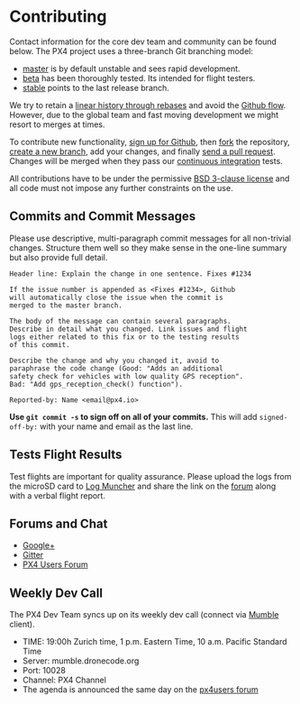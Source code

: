 # Contributing

Contact information for the core dev team and community can be found below. The PX4 project uses a three-branch Git branching model:

  * [master](https://github.com/px4/firmware/tree/master) is by default unstable and sees rapid development.
  * [beta](https://github.com/px4/firmware/tree/beta) has been thoroughly tested. Its intended for flight testers.
  * [stable](https://github.com/px4/firmware/tree/stable) points to the last release branch.

We try to retain a [linear history through rebases](https://www.atlassian.com/git/tutorials/rewriting-history) and avoid the [Github flow](https://guides.github.com/introduction/flow/). However, due to the global team and fast moving development we might resort to merges at times.

To contribute new functionality, [sign up for Github](https://help.github.com/articles/signing-up-for-a-new-github-account/), then [fork](https://help.github.com/articles/fork-a-repo/) the repository, [create a new branch](https://help.github.com/articles/creating-and-deleting-branches-within-your-repository/), add your changes, and finally [send a pull request](https://help.github.com/articles/using-pull-requests/). Changes will be merged when they pass our [continuous integration](https://en.wikipedia.org/wiki/Continuous_integration) tests.

All contributions have to be under the permissive [BSD 3-clause license](https://opensource.org/licenses/BSD-3-Clause) and all code must not impose any further constraints on the use.

## Commits and Commit Messages

Please use descriptive, multi-paragraph commit messages for all non-trivial changes. Structure them well so they make sense in the one-line summary but also provide full detail.

```
Header line: Explain the change in one sentence. Fixes #1234

If the issue number is appended as <Fixes #1234>, Github
will automatically close the issue when the commit is
merged to the master branch.

The body of the message can contain several paragraphs.
Describe in detail what you changed. Link issues and flight
logs either related to this fix or to the testing results
of this commit.

Describe the change and why you changed it, avoid to
paraphrase the code change (Good: "Adds an additional
safety check for vehicles with low quality GPS reception".
Bad: "Add gps_reception_check() function").

Reported-by: Name <email@px4.io>
```

**Use ```git commit -s``` to sign off on all of your commits.** This will add ```signed-off-by:``` with your name and email as the last line.

## Tests Flight Results

Test flights are important for quality assurance. Please upload the logs from the microSD card to [Log Muncher](http://logs.uaventure.com) and share the link on the [forum](http://groups.google.com/group/px4users) along with a verbal flight report.

## Forums and Chat

  * [Google+](https://plus.google.com/117509651030855307398)
  * [Gitter](https://gitter.im/PX4/Firmware?utm_source=badge&utm_medium=badge&utm_campaign=pr-badge&utm_content=badge)
  * [PX4 Users Forum](http://groups.google.com/group/px4users)

## Weekly Dev Call

The PX4 Dev Team syncs up on its weekly dev call (connect via [Mumble](http://mumble.info) client).

  * TIME: 19:00h Zurich time, 1 p.m. Eastern Time, 10 a.m. Pacific Standard Time
  * Server: mumble.dronecode.org
  * Port: 10028
  * Channel: PX4 Channel
  * The agenda is announced the same day on the [px4users forum](http://groups.google.com/group/px4users)
